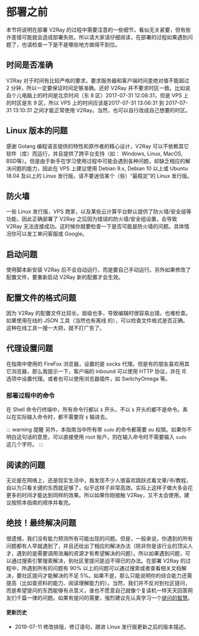 # 部署之前

本节将说明在部署 V2Ray 的过程中需要注意的一些细节，看似无关紧要，但有些许差错可能就会造成部署失败。所以请大家请仔细阅读，在部署的过程如果遇到问题了，也请检查一下是不是哪些地方做得不到位。

## 时间是否准确

V2Ray 对于时间有比较严格的要求，要求服务器和客户端时间差绝对值不能超过 2 分钟，所以一定要保证时间足够准确。还好 V2Ray 并不要求时区一致。比如说自个儿电脑上的时间是北京时间（东 8 区）2017-07-31 12:08:31，但是 VPS 上的时区是东 9 区，所以 VPS 上的时间应该是2017-07-31 13:06:31 到 2017-07-31 13:10:31 之间才能正常使用 V2Ray。当然，也可以自行改成自己想要的时区。

## Linux 版本的问题

感谢 Golang 编程语言提供的特性和原作者的精心设计，V2Ray 可以不依赖其它软件（库）而运行，并且提供了跨平台支持（如： Windows, Linux, MacOS, BSD等）。但是由于新手在学习使用过程中可能会遇到各种问题，却缺乏相应的解决问题的能力，因此在 VPS 上建议使用 Debian 9.x, Debian 10 以上或 Ubuntu 18.04 及以上的 Linux 发行版。请不要迷信某个（些）“最稳定”的 Linux 发行版。

## 防火墙

一些 Linux 发行版，VPS 商家，以及某些云计算平台默认提供了防火墙/安全组等功能，因此正确部署了 V2Ray 之后因为错误的防火墙/安全组设置，会导致 V2Ray 无法连接成功。这时候你就要检查一下是否可能是防火墙的问题。具体情况你可以发工单问客服或 Google。

## 启动问题

使用脚本新安装 V2Ray 后不会自动运行，而是要自己手动运行。另外如果修改了配置文件，要重新启动 V2Ray 新的配置才会生效。

## 配置文件的格式问题

因为 V2Ray 的配置文件比较长，层级也多，导致编辑时很容易出错，也难检查。如果使用在线的 JSON 工具（当然也有离线 的），可以检查文件格式是否正确。这种在线工具一搜一大把，就不打广告了。

## 代理设置问题

在指南中使用的 FireFox 浏览器，设置的是 socks 代理。但是有的朋友喜欢用其它浏览器，那么我提示一下，客户端的 inbound 可以使用 HTTP 协议，并在 IE 选项中设置代理。或者也可以使用浏览器插件，如 SwitchyOmega 等。

### 部署过程中的命令

在 Shell 命令行终端中，所有命令行都以 `$` 开头，不以 `$` 开头的都不是命令。素以在实际输入命令时，都不需要将 `$` 输进去。

::: warning 提醒
另外，本指南当中所有带 `sudo` 的命令都需要 su 权限。如果你不明白这句话的意思，可以直接使用 root 账户，则在输入命令时不需要输入 `sudo` 这几个字符。
:::

## 阅读的问题

无论是在网络上，还是现实生活中，我发现不少人很喜欢跳跃式看文章/书/教程，自以为只看关键的东西就足够了，似乎这样子非常高效。实际上这样子做大多会花更多的时间才能达到同样的效果。所以如果你刚接触 V2Ray，又不太会使用，建议按照本指南的顺序并看完。

## 绝技！最终解决问题

很遗憾，我们没有能力预测所有可能出现的问题。但是，一般来说，你遇到的所有问题都有人早就遇到了，并且还给出了相应的解决办法（除非你是该行业的顶尖人才，遇到的是需要调用浩瀚的资源才有希望解决的问题）。所以如果遇到问题，可以通过搜索引擎搜索解决，到社区里提问是迫不得已的办法。在部署 V2Ray 的过程中，所遇到所有的问题有 90% 以上的问题可以通过搜索或者查看相关文档解决，要社区提问才能解决的不足 5%。如果不是，那么只能说明你的综合能力还需提高（比如查资料的能力、阅读理解能力的）。当然，我们并不反对到社区提问，而是希望提问的东西能够有点意义，谁也不愿意自己就像个复读机一样天天回答网友们千篇一律的问题。如果有提问的需要，强烈建议先认真学习一个[提问的智慧](https://github.com/ryanhanwu/How-To-Ask-Questions-The-Smart-Way/blob/master/README-zh_CN.md)。

#### 更新历史

- 2019-07-11 修改排版，修订语句，跟进 Linux 发行版更新之后的版本描述。
